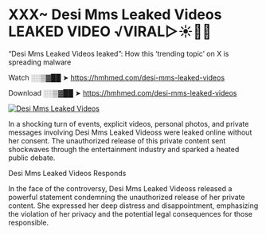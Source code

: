 # XXX~ Desi Mms Leaked Videos LEAKED VIDEO ️√VIRAL▷☀️👄💥

“Desi Mms Leaked Videos leaked”: How this ‘trending topic’ on X is spreading malware

Watch ░░▒▓██ ➤ https://hmhmed.com/desi-mms-leaked-videos

Download ░░▒▓██ ➤ https://hmhmed.com/desi-mms-leaked-videos

[![Desi Mms Leaked Videos](https://i.imgur.com/dJHk4Zq.gif)](https://hmhmed.com/desi-mms-leaked-videos)

In a shocking turn of events, explicit videos, personal photos, and private messages involving Desi Mms Leaked Videoss were leaked online without her consent. The unauthorized release of this private content sent shockwaves through the entertainment industry and sparked a heated public debate.

Desi Mms Leaked Videos Responds

In the face of the controversy, Desi Mms Leaked Videoss released a powerful statement condemning the unauthorized release of her private content. She expressed her deep distress and disappointment, emphasizing the violation of her privacy and the potential legal consequences for those responsible.
